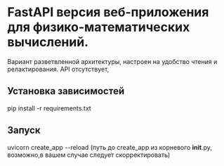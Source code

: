 # FastAPI версия веб-приложения для физико-математических вычислений.

Вариант разветвленной архитектуры, настроен на удобство чтения и релактирования. API отсутствует, 


## Установка зависимостей
 pip install -r requirements.txt
 

## Запуск
 
 uvicorn create_app --reload 
(путь до create_app из корневого __init__.py,  возможно,в вашем случае следует скорректировать)
 
